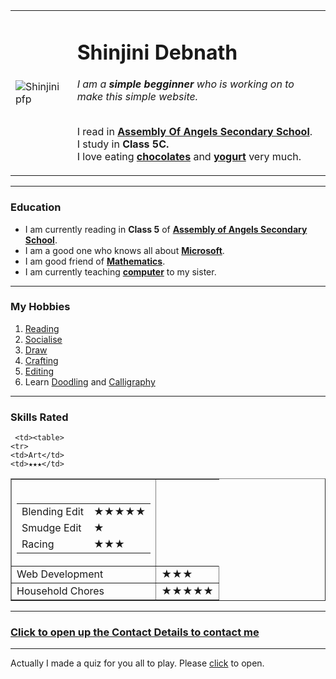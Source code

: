 <!DOCTYPE html>
<html lang="en" dir="ltr">

<head>
  <meta description="This website contains about my personal things.">
  <title>Shinjini's Personal Site</title>
</head>

<body>
  <table cellspacing='30'>
    <tr>
      <td><img src="C:\Open\ONLY_SHINJINI\Learning\HTML CSS BOOTSTRAP\Downloads/Untitled-modified.png" alt="Shinjini pfp"></td>
      <td>
        <h1> Shinjini Debnath </h1>
        <p><em>I am a <strong>simple begginner</strong> who is working on to make this simple website.<br /></br>
          </em></p>
        <p>
          I read in <a href="https://www.assemblyofangels.org/"><strong>Assembly Of Angels Secondary School</strong></a>.<br>
          I study in <strong>Class 5C.</strong><br>
          I love eating <strong><a href="https://www.thespruceeats.com/thmb/_fnt6QUNF7i8k3gn3ZL6C_ejbm0=/1001x1001/smart/filters:no_upscale()/chocolate_hero1-d62e5444a8734f8d8fe91f5631d51ca5.jpg">chocolates</a></strong> and <strong><a href="https://www.daringgourmet.com/wp-content/uploads/2021/01/How-to-Make-Yogurt-7-500x375.jpg">yogurt</a></strong>
          very much.
        </p>
      </td>
    </tr>
  </table>

  <hr size='3' noshade>
  <h3>
    Education
  </h3>
  <ul>
    <li>
      I am currently reading in <strong>Class 5</strong> of <strong><a href="https://www.assemblyofangels.org">Assembly of Angels Secondary School</a></strong>.<br>
    </li>
    <li>
      I am a good one who knows all about <strong><a href="https://www.microsoft.com/en-in">Microsoft</a></strong>.<br>
    </li>
    <li>
      I am good friend of <strong><a href="https://en.wikipedia.org/wiki/Mathematics">Mathematics</a></strong>.<br>
    </li>
    <li>
      I am currently teaching <strong><a href="https://en.wikipedia.org/wiki/Computer">computer</a></strong> to my sister.
    </li>
  </ul>
  <hr size='3' noshade>
  <h3>My Hobbies</h3>
  <ol>
    <li><a href="https://en.wikipedia.org/wiki/Reading">Reading</a></li>
    <li><a href="https://www.britannica.com/science/socialization">Socialise</a></li>
    <li><a href="https://en.wikipedia.org/wiki/Drawing">Draw</a></li>
    <li><a href="
https://en.wikipedia.org/wiki/Craft">Crafting</a></li>
    <li><a href="https://en.wikipedia.org/wiki/Editing">Editing</a></li>
    <li>Learn <a href="https://en.wikipedia.org/wiki/Doodle">Doodling</a> and <a href="https://en.wikipedia.org/wiki/Calligraphy">Calligraphy</a></li>
  </ol>
  <hr size='3' noshade>
  <h3>Skills Rated</h3>
  <table border="1" cellspacing= '10'>
  <tr>
    <td><table>
  <tr>
    <td>Blending Edit</td>
    <td>★★★★★</td>
  </tr>
  <tr>
    <td>Smudge Edit</td>
    <td>★</td>
  </tr>
  <tr>
    <td>Racing</td>
    <td>★★★</td>
  </tr>
  <tr>
    <br>
    </table></td>

     <td><table>
    <tr>
    <td>Art</td>
    <td>★★★</td>
  </tr>
  <tr>
    <td>Web Development</td>
    <td>★★★</td>
  </tr>
  <tr>
    <td>Household Chores</td>
    <td>★★★★★</td>
  </tr>
</table></td>
  </tr>
  </table>
  <hr size='3' noshade>
  <h3><a href="contact.html">Click to open up the Contact Details to contact me</a></h3>
  <hr size="3" noshade>
  <p>Actually I made a quiz for you all to play. Please <a href="quiz.html"> click</a> to open.</p>
</body>

</html>
